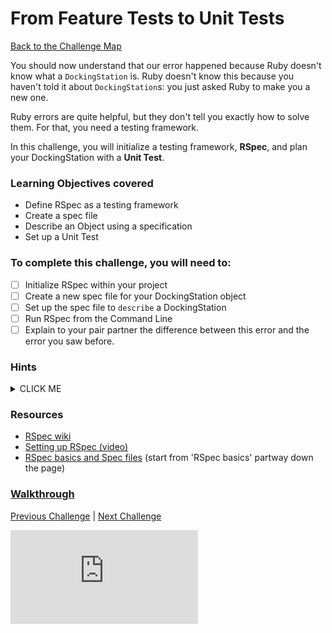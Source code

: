 # From Feature Tests to Unit Tests

[Back to the Challenge Map](0_challenge_map.md)

You should now understand that our error happened because Ruby doesn't know what a `DockingStation` is. Ruby doesn't know this because you haven't told it about `DockingStation`s: you just asked Ruby to make you a new one.

Ruby errors are quite helpful, but they don't tell you exactly how to solve them. For that, you need a testing framework.

In this challenge, you will initialize a testing framework, **RSpec**, and plan your DockingStation with a **Unit Test**.

### Learning Objectives covered
- Define RSpec as a testing framework
- Create a spec file
- Describe an Object using a specification
- Set up a Unit Test

### To complete this challenge, you will need to:

- [ ] Initialize RSpec within your project
- [ ] Create a new spec file for your DockingStation object
- [ ] Set up the spec file to `describe` a DockingStation
- [ ] Run RSpec from the Command Line
- [ ] Explain to your pair partner the difference between this error and the error you saw before.

### Hints

<details><summary>CLICK ME</summary>
  <li>Your first instinct might be to just create a DockingStation class but remember that we're learning to do TDD - we never write any code without first writing a failing unit test.</li>
  <li>First you'll need to set up RSpec - a testing framework for Ruby.  Check out the resources below for more information on how to do this.</li>
  <li>Once RSpec is up and running, you'll need to create a spec file for your DockingStation tests.  RSpec expects this file to follow certain syntactic and naming conventions.  Again, check the links below for more information</li>
  <li>You'll know that everything is working when you see an error message similar to the one in the last step.</li>
</details>

### Resources
- [RSpec wiki](https://github.com/rspec/rspec/wiki)
- [Setting up RSpec (video)](https://www.youtube.com/watch?v=rRDQKAAGw6M)
- [RSpec basics and Spec files](https://semaphoreci.com/community/tutorials/getting-started-with-rspec) (start from 'RSpec basics' partway down the page)

### [Walkthrough](walkthroughs/5.md)

[Previous Challenge](4_errors_are_good.md) | [Next Challenge](6_passing_your_first_unit_test.md)

![Tracking pixel](https://githubanalytics.herokuapp.com/course/boris_bikes/5_from_feature_tests_to_unit_tests.md)
